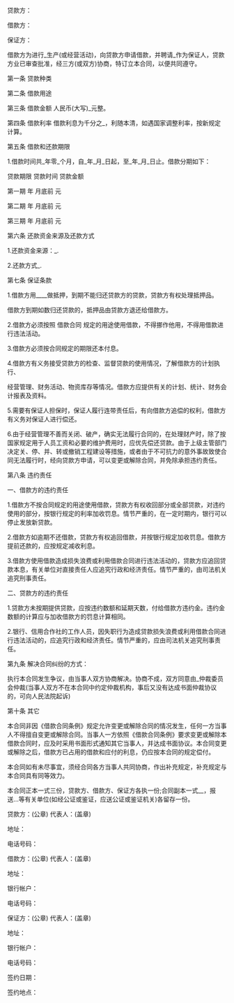 
 


贷款方：


借款方：


保证方：


借款方为进行_生产(或经营活动)，向贷款方申请借款，并聘请_作为保证人，贷款方业已审查批准，经三方(或双方)协商，特订立本合同，以便共同遵守。


第一条 贷款种类


第二条 借款用途


第三条 借款金额 人民币(大写)_元整。


第四条 借款利率 借款利息为千分之_，利随本清，如遇国家调整利率，按新规定计算。


第五条 借款和还款期限


1.借款时间共_年零_个月，自_年_月_日起，至_年_月_日止。借款分期如下：


贷款期限 贷款时间 贷款金额


第一期 年 月底前 元


第二期 年 月底前 元


第三期 年 月底前 元


第六条 还款资金来源及还款方式


1.还款资金来源：_.


2.还款方式_.


第七条 保证条款


1.借款方用____做抵押，到期不能归还贷款方的贷款，贷款方有权处理抵押品。


借款方到期如数归还贷款的，抵押品由贷款方退还给借款方。


2.借款方必须按照
借款合同
规定的用途使用借款，不得挪作他用，不得用借款进行违法活动。


3.借款方必须按合同规定的期限还本付息。


4.借款方有义务接受贷款方的检查、监督贷款的使用情况，了解借款方的计划执行、


经营管理、财务活动、物资库存等情况。借款方应提供有关的计划、统计、财务会计报表及资料。


5.需要有保证人担保时，保证人履行连带责任后，有向借款方追偿的权利，借款方有义务对保证人进行偿还。


6.由于经营管理不善而关闭、破产，确实无法履行合同的，在处理财产时，除了按国家规定用于人员工资和必要的维护费用时，应优先偿还贷款。由于上级主管部门决定关、停、并、转或撤销工程建设等措施，或者由于不可抗力的意外事故致使合同无法履行时，经向贷款方申请，可以变更或解除合同，并免除承担违约责任。


第八条 违约责任


一、借款方的违约责任


1.借款方不按合同规定的用途使用借款，贷款方有权收回部分或全部贷款，对违约使用的部分，按银行规定的利率加收罚息。情节严重的，在一定时期内，银行可以停止发放新贷款。


2.借款方如逾期不还借款，贷款方有权追回借款，并按银行规定加收罚息。借款方提前还款的，应按规定减收利息。


3.借款方使用借款造成损失浪费或利用借款合同进行违法活动的，贷款方应追回贷款本息，有关单位对直接责任人应追究行政和经济责任。情节严重的，由司法机关追究刑事责任。


二、贷款方的违约责任


1.贷款方未按期提供贷款，应按违约数额和延期天数，付给借款方违约金。违约金数额的计算应与加收借款方的罚息计算相同。


2.银行、信用合作社的工作人员，因失职行为造成贷款损失浪费或利用借款合同进行违法活动的，应追究行政和经济责任。情节严重的，应由司法机关追究刑事责任。


第九条 解决合同纠纷的方式：


执行本合同发生争议，由当事人双方协商解决。协商不成，双方同意由_仲裁委员会仲裁(当事人双方不在本合同中约定仲裁机构，事后又没有达成书面仲裁协议的，可向人民法院起诉)


第十条 其它


本合同非因《借款合同条例》规定允许变更或解除合同的情况发生，任何一方当事人不得擅自变更或解除合同。当事人一方依照《借款合同条例》要求变更或解除本借款合同时，应及时采用书面形式通知其它当事人，并达成书面协议。本合同变更或解除之后，借款方已占用的借款和应付的利息，仍应按本合同的规定偿付。


本合同如有未尽事宜，须经合同各方当事人共同协商，作出补充规定，补充规定与本合同具有同等效力。


本合同正本一式三份，贷款方、借款方、保证方各执一份;合同副本一式__，报送…等有关单位(如经公证或鉴证，应送公证或鉴证机关)各留存一份。


贷款方：(公章) 代表人：(盖章)


地址：


电话号码：


借款方：(公章) 代表人：(盖章)


地址：


银行帐户：


电话号码：


保证方：(公章) 代表人：(盖章)


地址：


银行帐户：


电话号码：


签约日期：


签约地点：
 


 

 
 
 
 
 
  


  
 

  


  


  
 
 
 
 

